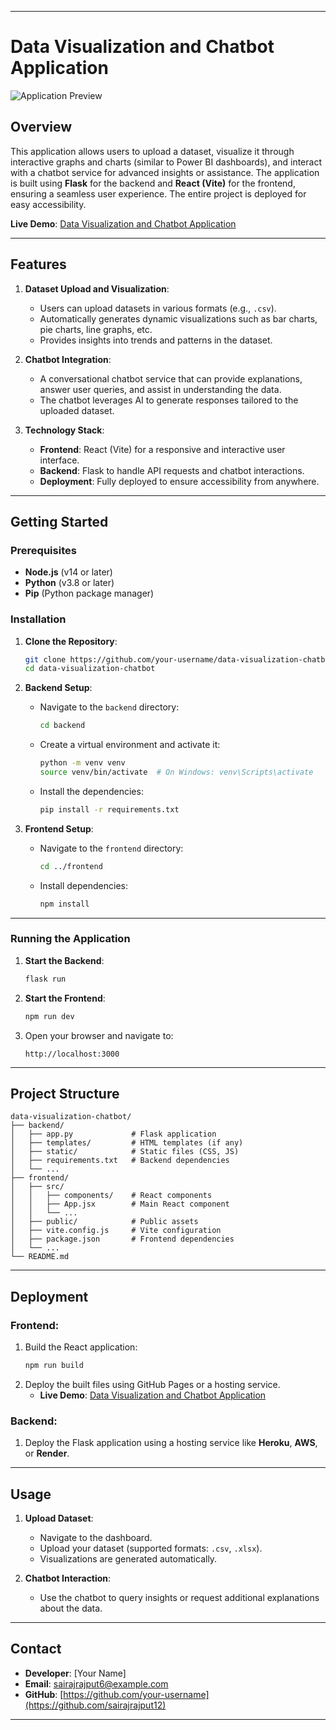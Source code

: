 
---

# **Data Visualization and Chatbot Application**

![Application Preview]([https://th.bing.com/th/id/OIP.Xst4M9C5qxoqebUkNzFnXgHaEK?rs=1&pid=ImgDetMain](https://i.pinimg.com/originals/14/77/83/147783ce0ca9716510104a1e975de405.gif))


## **Overview**
This application allows users to upload a dataset, visualize it through interactive graphs and charts (similar to Power BI dashboards), and interact with a chatbot service for advanced insights or assistance. The application is built using **Flask** for the backend and **React (Vite)** for the frontend, ensuring a seamless user experience. The entire project is deployed for easy accessibility.

**Live Demo**: [Data Visualization and Chatbot Application](https://sairajrajput12.github.io/BigMartSalesFrontend/)

---

## **Features**
1. **Dataset Upload and Visualization**:
   - Users can upload datasets in various formats (e.g., `.csv`).
   - Automatically generates dynamic visualizations such as bar charts, pie charts, line graphs, etc.
   - Provides insights into trends and patterns in the dataset.

2. **Chatbot Integration**:
   - A conversational chatbot service that can provide explanations, answer user queries, and assist in understanding the data.
   - The chatbot leverages AI to generate responses tailored to the uploaded dataset.

3. **Technology Stack**:
   - **Frontend**: React (Vite) for a responsive and interactive user interface.
   - **Backend**: Flask to handle API requests and chatbot interactions.
   - **Deployment**: Fully deployed to ensure accessibility from anywhere.

---

## **Getting Started**
### **Prerequisites**
- **Node.js** (v14 or later)
- **Python** (v3.8 or later)
- **Pip** (Python package manager)

### **Installation**
1. **Clone the Repository**:
   ```bash
   git clone https://github.com/your-username/data-visualization-chatbot.git
   cd data-visualization-chatbot
   ```

2. **Backend Setup**:
   - Navigate to the `backend` directory:
     ```bash
     cd backend
     ```
   - Create a virtual environment and activate it:
     ```bash
     python -m venv venv
     source venv/bin/activate  # On Windows: venv\Scripts\activate
     ```
   - Install the dependencies:
     ```bash
     pip install -r requirements.txt
     ```

3. **Frontend Setup**:
   - Navigate to the `frontend` directory:
     ```bash
     cd ../frontend
     ```
   - Install dependencies:
     ```bash
     npm install
     ```

---

### **Running the Application**
1. **Start the Backend**:
   ```bash
   flask run
   ```

2. **Start the Frontend**:
   ```bash
   npm run dev
   ```

3. Open your browser and navigate to:
   ```text
   http://localhost:3000
   ```

---

## **Project Structure**
```
data-visualization-chatbot/
├── backend/
│   ├── app.py             # Flask application
│   ├── templates/         # HTML templates (if any)
│   ├── static/            # Static files (CSS, JS)
│   ├── requirements.txt   # Backend dependencies
│   └── ...
├── frontend/
│   ├── src/
│   │   ├── components/    # React components
│   │   ├── App.jsx        # Main React component
│   │   └── ...
│   ├── public/            # Public assets
│   ├── vite.config.js     # Vite configuration
│   ├── package.json       # Frontend dependencies
│   └── ...
└── README.md
```

---

## **Deployment**
### **Frontend**:
1. Build the React application:
   ```bash
   npm run build
   ```
2. Deploy the built files using GitHub Pages or a hosting service.
   - **Live Demo**: [Data Visualization and Chatbot Application](https://sairajrajput12.github.io/BigMartSalesFrontend/)

### **Backend**:
1. Deploy the Flask application using a hosting service like **Heroku**, **AWS**, or **Render**.

---

## **Usage**
1. **Upload Dataset**:
   - Navigate to the dashboard.
   - Upload your dataset (supported formats: `.csv`, `.xlsx`).
   - Visualizations are generated automatically.

2. **Chatbot Interaction**:
   - Use the chatbot to query insights or request additional explanations about the data.

---

## **Contact**
- **Developer**: [Your Name]
- **Email**: [sairajrajput6@example.com](mailto:sairajrajput6@example.com)
- **GitHub**: [https://github.com/your-username](https://github.com/sairajrajput12)

---

